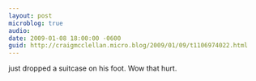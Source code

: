 ```yaml
---
layout: post
microblog: true
audio: 
date: 2009-01-08 18:00:00 -0600
guid: http://craigmcclellan.micro.blog/2009/01/09/t1106974022.html
---
```

just dropped a suitcase on his foot.  Wow that hurt.

